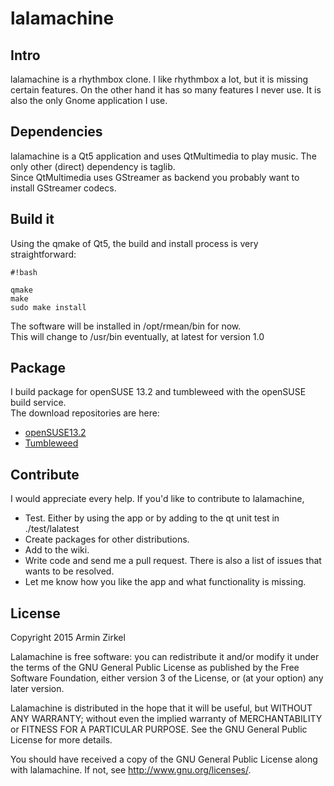 # lalamachine

## Intro

lalamachine is a rhythmbox clone. I like rhythmbox a lot, but it is missing
certain features. On the other hand it has so many
features I never use. It is also the only Gnome application I use.

## Dependencies

lalamachine is a Qt5 application and uses QtMultimedia to play music.
The only other (direct) dependency is taglib.  
Since QtMultimedia uses GStreamer as backend you probably want to install
GStreamer codecs.

## Build it

Using the qmake of Qt5, the build and install process is very straightforward:


```
#!bash

qmake
make
sudo make install
```

The software will be installed in /opt/rmean/bin for now.  
This will change to /usr/bin eventually, at latest for version 1.0

## Package

I build package for openSUSE 13.2 and tumbleweed with the openSUSE build service.  
The download repositories are here:

* [openSUSE13.2](http://download.opensuse.org/repositories/home:/rmean/openSUSE_13.2/)
* [Tumbleweed](http://download.opensuse.org/repositories/home:/rmean/openSUSE_Tumbleweed/)

## Contribute

I would appreciate every help. If you'd like to contribute to lalamachine,

* Test. Either by using the app or by adding to the qt unit test in ./test/lalatest
* Create packages for other distributions.
* Add to the wiki.
* Write code and send me a pull request. There is also a list of issues that wants to be resolved.
* Let me know how you like the app and what functionality is missing.


## License

Copyright 2015 Armin Zirkel

Lalamachine is free software: you can redistribute it and/or modify
it under the terms of the GNU General Public License as published by
the Free Software Foundation, either version 3 of the License, or
(at your option) any later version.

Lalamachine is distributed in the hope that it will be useful,
but WITHOUT ANY WARRANTY; without even the implied warranty of
MERCHANTABILITY or FITNESS FOR A PARTICULAR PURPOSE.  See the
GNU General Public License for more details.

You should have received a copy of the GNU General Public License
along with lalamachine.  If not, see <http://www.gnu.org/licenses/>.